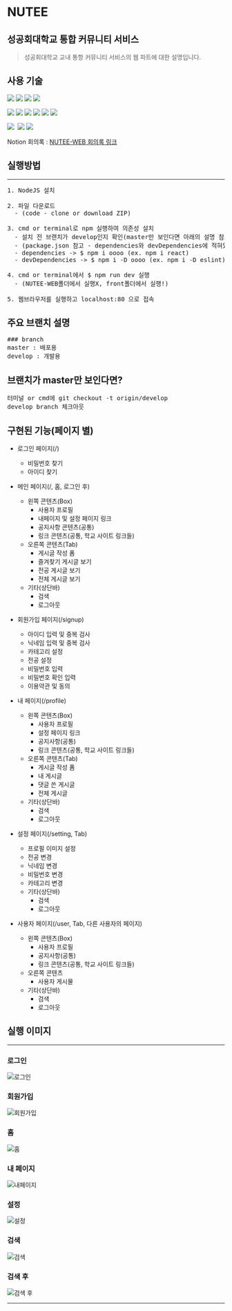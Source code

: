 # NUTEE
## 성공회대학교 통합 커뮤니티 서비스
> 성공회대학교 교내 통항 커뮤니티 서비스의 웹 파트에 대한 설명입니다.   
    
    
    
## 사용 기술
<img src="https://img.shields.io/badge/JavaScript-F7DF1E?style=flat-square&logo=JavaScript&logoColor=white" />&nbsp;<img src="https://img.shields.io/badge/CSS3-1572B6?style=flat-square&logo=CSS3&logoColor=white" />&nbsp;<img src="https://img.shields.io/badge/HTML5-E34F26?style=flat-square&logo=HTML5&logoColor=white" />&nbsp;<img src="https://img.shields.io/badge/React-61DAFB?style=flat-square&logo=React&logoColor=white" />
   
<img src="https://img.shields.io/badge/Redux-Saga-999999?style=flat-square&logo=Redux-Saga&logoColor=white" />&nbsp;<img src="https://img.shields.io/badge/Redux-764ABC?style=flat-square&logo=Redux&logoColor=white" />&nbsp;<img src="https://img.shields.io/badge/Next.js-000000?style=flat-square&logo=Next.js&logoColor=white" />&nbsp;<img src="https://img.shields.io/badge/ESlint-4B32C3?style=flat-square&logo=ESlint&logoColor=white" />&nbsp;<img src="https://img.shields.io/badge/Webpack-8DD6F9?style=flat-square&logo=Webpack&logoColor=white" />&nbsp;<img src="https://img.shields.io/badge/AntDesign-0170FE?style=flat-square&logo=AntDesign&logoColor=white" />
    
<img src="https://img.shields.io/badge/AmazonAWS-232F3E?style=flat-square&logo=AmazonAWS&logoColor=white" />&nbsp;
<img src="https://img.shields.io/badge/GitHub-181717?style=flat-square&logo=GitHub&logoColor=white" />&nbsp;<img src="https://img.shields.io/badge/Notion-000000?style=flat-square&logo=Notion&logoColor=white" />
   
Notion 회의록 : [NUTEE-WEB 회의록 링크](https://turquoise-countess-97d.notion.site/Web-ee029b9489a04061b55d50434a205fbb, "Nutee-web")
   
   
    
## 실행방법
------------
<pre>
1. NodeJS 설치
   
2. 파일 다운로드
  - (code - clone or download ZIP)
   
3. cmd or terminal로 npm 실행하여 의존성 설치
  - 설치 전 브랜치가 develop인지 확인(master만 보인다면 아래의 설명 참고)
  - (package.json 참고 - dependencies와 devDependencies에 적혀있는 것들 설치)
  - dependencies -> $ npm i oooo (ex. npm i react)
  - devDependencies -> $ npm i -D oooo (ex. npm i -D eslint)
   
4. cmd or terminal에서 $ npm run dev 실행
  - (NUTEE-WEB폴더에서 실행X, front폴더에서 실행!)
   
5. 웹브라우저를 실행하고 localhost:80 으로 접속
</pre> 

## 주요 브랜치 설명
<pre>
### branch
master : 배포용
develop : 개발용
</pre>
   
   
   
   
## 브랜치가 master만 보인다면?
<pre>
터미널 or cmd에 git checkout -t origin/develop 
develop branch 체크아웃
</pre>
   
   
## 구현된 기능(페이지 별)
+ 로그인 페이지(/)
    + 비밀번호 찾기
    + 아이디 찾기
    
+ 메인 페이지(/, 홈, 로그인 후)
    + 왼쪽 콘텐츠(Box)
        + 사용자 프로필
        + 내페이지 및 설정 페이지 링크
        + 공지사항 콘텐츠(공통)
        + 링크 콘텐츠(공통, 학교 사이트 링크들)
    + 오른쪽 콘텐츠(Tab)
        + 게시글 작성 폼
        + 즐겨찾기 게시글 보기
        + 전공 게시글 보기
        + 전체 게시글 보기
    + 기타(상단바)
        + 검색
        + 로그아웃  
    
+ 회원가입 페이지(/signup)
    + 아이디 입력 및 중복 검사
    + 닉네임 입력 및 중복 검사
    + 카테고리 설정
    + 전공 설정
    + 비밀번호 입력
    + 비밀번호 확인 입력
    + 이용약관 및 동의
    
+ 내 페이지(/profile)
    + 왼쪽 콘텐츠(Box)
        + 사용자 프로필
        + 설정 페이지 링크
        + 공지사항(공통)
        + 링크 콘텐츠(공통, 학교 사이트 링크들) 
    + 오른쪽 콘텐츠(Tab) 
        + 게시글 작성 폼
        + 내 게시글 
        + 댓글 쓴 게시글
        + 전체 게시글
    + 기타(상단바)
        + 검색
        + 로그아웃  
    
+ 설정 페이지(/setting, Tab)
    + 프로필 이미지 설정
    + 전공 변경
    + 닉네임 변경
    + 비밀번호 변경
    + 카테고리 변경
    + 기타(상단바)
        + 검색
        + 로그아웃  
    
+ 사용자 페이지(/user, Tab, 다른 사용자의 페이지)
    + 왼쪽 콘텐츠(Box)
        + 사용자 프로필
        + 공지사항(공통)
        + 링크 콘텐츠(공통, 학교 사이트 링크들) 
    + 오른쪽 콘텐츠 
        + 사용자 게시물
    + 기타(상단바)
        + 검색
        + 로그아웃  
    
     
## 실행 이미지
------------
   
### 로그인
![로그인](https://user-images.githubusercontent.com/62700252/149049550-5b494504-ebdb-48ef-bc3c-c93dd9925440.PNG)
   
### 회원가입
![회원가입](https://user-images.githubusercontent.com/62700252/149049660-26ddfc01-6646-4fc1-90d8-d5c77a57078f.PNG)
   
### 홈
![홈](https://user-images.githubusercontent.com/62700252/149049615-26338910-5773-43a4-ac0d-f7a6481253c3.PNG)
   
### 내 페이지
![내페이지](https://user-images.githubusercontent.com/62700252/149049699-a0596d44-ae38-44e0-a7a7-aed7648889ff.PNG)
   
### 설정
![설정](https://user-images.githubusercontent.com/62700252/149049706-5f7e609e-7046-4222-84ad-04df847f8ec6.PNG)
   
### 검색
![검색](https://user-images.githubusercontent.com/62700252/149049730-f436a957-d938-419e-b0f0-31256043b18e.PNG)
   
### 검색 후
![검색 후](https://user-images.githubusercontent.com/62700252/149049736-29e182db-3e4b-4fc5-a9fd-0a844f6cdb47.PNG)
   
     
-------------


